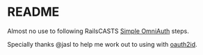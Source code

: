 # README

Almost no use to following RailsCASTS [Simple OmniAuth](http://railscasts.com/episodes/241-simple-omniauth-revised) steps.

Specially thanks @jasl to help me work out to using with [oauth2id](https://github.com/thape-cn/oauth2id).
